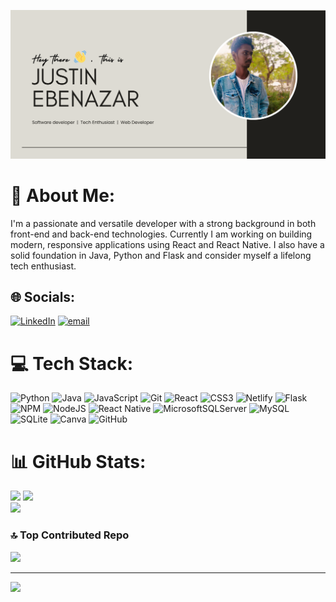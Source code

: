 <p align="center">
    <img src="gProfile.png" alt="Profile Image" width="700"/>
</p>


# 💫 About Me:
I'm a passionate and versatile developer with a strong background in both front-end and back-end technologies. Currently I am working on building modern, responsive applications using React and React Native. I also have a solid foundation in Java, Python and Flask and consider myself a lifelong tech enthusiast.


## 🌐 Socials:
[![LinkedIn](https://img.shields.io/badge/LinkedIn-%230077B5.svg?logo=linkedin&logoColor=white)](https://linkedin.com/in/justin-ebenazar) [![email](https://img.shields.io/badge/Email-D14836?logo=gmail&logoColor=white)](mailto:thinkgoodone03@gmail.com) 

# 💻 Tech Stack:
![Python](https://img.shields.io/badge/python-3670A0?style=flat&logo=python&logoColor=ffdd54) ![Java](https://img.shields.io/badge/java-%23ED8B00.svg?style=flat&logo=openjdk&logoColor=white) ![JavaScript](https://img.shields.io/badge/javascript-%23323330.svg?style=flat&logo=javascript&logoColor=%23F7DF1E) ![Git](https://img.shields.io/badge/git-%23F05033.svg?style=flat&logo=git&logoColor=white) ![React](https://img.shields.io/badge/react-%2320232a.svg?style=flat&logo=react&logoColor=%2361DAFB) ![CSS3](https://img.shields.io/badge/css3-%231572B6.svg?style=flat&logo=css3&logoColor=white) ![Netlify](https://img.shields.io/badge/netlify-%23000000.svg?style=flat&logo=netlify&logoColor=#00C7B7) ![Flask](https://img.shields.io/badge/flask-%23000.svg?style=flat&logo=flask&logoColor=white) ![NPM](https://img.shields.io/badge/NPM-%23CB3837.svg?style=flat&logo=npm&logoColor=white) ![NodeJS](https://img.shields.io/badge/node.js-6DA55F?style=flat&logo=node.js&logoColor=white) ![React Native](https://img.shields.io/badge/react_native-%2320232a.svg?style=flat&logo=react&logoColor=%2361DAFB) ![MicrosoftSQLServer](https://img.shields.io/badge/Microsoft%20SQL%20Server-CC2927?style=flat&logo=microsoft%20sql%20server&logoColor=white) ![MySQL](https://img.shields.io/badge/mysql-4479A1.svg?style=flat&logo=mysql&logoColor=white) ![SQLite](https://img.shields.io/badge/sqlite-%2307405e.svg?style=flat&logo=sqlite&logoColor=white) ![Canva](https://img.shields.io/badge/Canva-%2300C4CC.svg?style=flat&logo=Canva&logoColor=white) ![GitHub](https://img.shields.io/badge/github-%23121011.svg?style=flat&logo=github&logoColor=white)
# 📊 GitHub Stats:
![](https://github-readme-stats.vercel.app/api?username=Justin-Ebenazar&theme=gruvbox_light&hide_border=false&include_all_commits=true&count_private=false)
![](https://nirzak-streak-stats.vercel.app/?user=Justin-Ebenazar&theme=gruvbox_light&hide_border=false)<br/>
![](https://github-readme-stats.vercel.app/api/top-langs/?username=Justin-Ebenazar&theme=gruvbox_light&hide_border=false&include_all_commits=true&count_private=false&layout=compact)

### 🔝 Top Contributed Repo
![](https://github-contributor-stats.vercel.app/api?username=Justin-Ebenazar&limit=5&theme=dark&combine_all_yearly_contributions=true)

---
[![](https://visitcount.itsvg.in/api?id=Justin-Ebenazar&icon=0&color=8)](https://visitcount.itsvg.in)

<!-- Proudly created with GPRM ( https://gprm.itsvg.in ) -->
